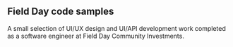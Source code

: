 ## Field Day code samples
A small selection of UI/UX design and UI/API development work completed as a software engineer at Field Day Community Investments.
